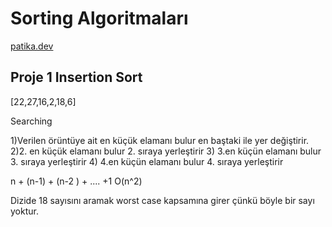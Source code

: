 # Sorting Algoritmaları 
[patika.dev](https://app.patika.dev/paths)

## Proje 1 Insertion Sort

[22,27,16,2,18,6]

Searching 

1)Verilen örüntüye ait en küçük elamanı bulur en baştaki ile yer değiştirir.
2)2. en küçük elamanı bulur 2. sıraya yerleştirir 
3) 3.en küçün elamanı bulur 3. sıraya yerleştirir
4) 4.en küçün elamanı bulur 4. sıraya yerleştirir

n + (n-1) + (n-2 ) + .... +1   O(n^2)


Dizide 18 sayısını aramak worst case kapsamına girer çünkü böyle bir sayı yoktur.

